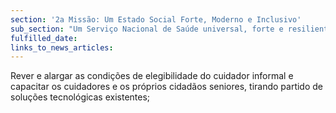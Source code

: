 ```yaml
---
section: '2a Missão: Um Estado Social Forte, Moderno e Inclusivo'
sub_section: "Um Serviço Nacional de Saúde universal, forte e resiliente"
fulfilled_date:
links_to_news_articles:
---
```


Rever e alargar as condições de elegibilidade do cuidador informal e capacitar os cuidadores e os próprios cidadãos seniores, tirando partido de soluções tecnológicas existentes;